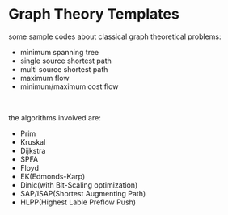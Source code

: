 # Graph Theory Templates
some sample codes about classical graph theoretical problems:

- minimum spanning tree
- single source shortest path
- multi source shortest path
- maximum flow
- minimum/maximum cost flow

<br>

the algorithms involved are:

- Prim
- Kruskal
- Dijkstra
- SPFA
- Floyd
- EK(Edmonds-Karp)
- Dinic(with Bit-Scaling optimization)
- SAP/ISAP(Shortest Augmenting Path)
- HLPP(Highest Lable Preflow Push)
